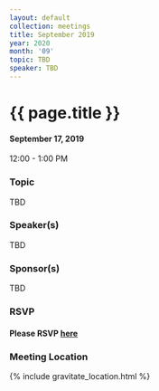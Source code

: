 ```yaml
---
layout: default
collection: meetings
title: September 2019
year: 2020
month: '09'
topic: TBD
speaker: TBD
---
```


# {{ page.title }}

#### September 17, 2019
12:00 - 1:00 PM

### Topic

TBD

### Speaker(s)

TBD

### Sponsor(s)

TBD

### RSVP

#### Please RSVP [here](https://iowaruby-sep-2019.eventbrite.com)

### Meeting Location
{% include gravitate_location.html %}
